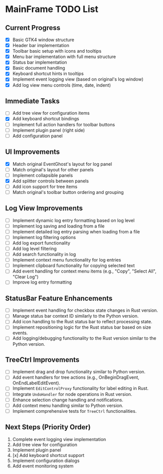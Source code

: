 # MainFrame TODO List

## Current Progress
- [x] Basic GTK4 window structure
- [x] Header bar implementation
- [x] Toolbar basic setup with icons and tooltips
- [x] Menu bar implementation with full menu structure
- [x] Status bar implementation
- [x] Basic document handling
- [x] Keyboard shortcut hints in tooltips
- [x] Implement event logging view (based on original's log window)
- [x] Add log view menu controls (time, date, indent)

## Immediate Tasks
- [ ] Add tree view for configuration items
- [x] Add keyboard shortcut bindings
- [ ] Implement full action handlers for toolbar buttons
- [ ] Implement plugin panel (right side)
- [ ] Add configuration panel

## UI Improvements
- [x] Match original EventGhost's layout for log panel
- [ ] Match original's layout for other panels
- [ ] Implement collapsible panels
- [x] Add splitter controls between panels
- [ ] Add icon support for tree items
- [ ] Match original's toolbar button ordering and grouping

## Log View Improvements
- [ ] Implement dynamic log entry formatting based on log level
- [ ] Implement log saving and loading from a file
- [ ] Implement detailed log entry parsing when loading from a file
- [ ] Implement log filtering options
- [ ] Add log export functionality
- [ ] Add log level filtering
- [ ] Add search functionality in log
- [ ] Implement context menu functionality for log entries
- [ ] Implement clipboard functionality for copying selected text
- [ ] Add event handling for context menu items (e.g., "Copy", "Select All", "Clear Log")
- [ ] Improve log entry formatting

## StatusBar Feature Enhancements
- [ ] Implement event handling for checkbox state changes in Rust version.
- [ ] Manage status bar context ID similarly to the Python version.
- [ ] Add icon handling to the Rust status bar to reflect processing state.
- [ ] Implement repositioning logic for the Rust status bar based on size events.
- [ ] Add logging/debugging functionality to the Rust version similar to the Python version.

## TreeCtrl Improvements
- [ ] Implement drag and drop functionality similar to Python version.
- [ ] Add event handlers for tree actions (e.g., OnBeginDragEvent, OnEndLabelEditEvent).
- [ ] Implement `EditControlProxy` functionality for label editing in Rust.
- [ ] Integrate `UndoHandler` for node operations in Rust version.
- [ ] Enhance selection change handling and notifications.
- [ ] Add context menu handling similar to Python version.
- [ ] Implement comprehensive tests for `TreeCtrl` functionalities.

## Next Steps (Priority Order)
1. Complete event logging view implementation
2. Add tree view for configuration
3. Implement plugin panel
4. [x] Add keyboard shortcut support
5. Implement configuration dialogs
6. Add event monitoring system

